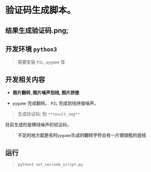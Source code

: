 # 验证码生成脚本。
##  结果生成验证码.png;

## 开发环境 `python3`
> 需要安装 `PIL`, `pygame` 库

## 开发相关内容

- **图片翻转, 图片噪声划线, 图片拼接**

- `pygame` 完成翻转。 `PIL` 完成划线拼接噪声。

> 生成验证码; 到 `**result_img**`

目前生成的是横线噪声的验证码，
> **不足的地方就是有时`pygame`生成的翻转字符会有一片错很粗的竖线**

## 运行
> `python3 set_vercode_script.py`
